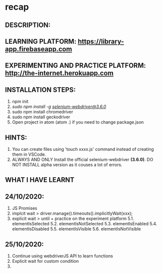# recap

## <b>DESCRIPTION:</b>


## <b>LEARNING PLATFORM: https://library-app.firebaseapp.com</b>
## <b>EXPERIMENTING AND PRACTICE PLATFORM: http://the-internet.herokuapp.com</b>


## <b>INSTALLATION STEPS:</b>
1. npm init
2. <i>sudo npm install -g selenium-webdriver@3.6.0</i>
3. sudo npm install chromedriver
4. sudo npm install geckodriver
5. Open project in atom (atom .) if you need to  change package.json


## <b>HINTS:</b>
1. You can create files using 'touch xxxx.js' command instead of creating them in VSCode.
2. ALWAYS AND ONLY Install the official selenium-webdriver <b>(3.6.0)</b>. DO NOT INSTALL alpha version as it couses a lot of errors.

## <b>WHAT I HAVE LEARNT</b>

## <b>24/10/2020:</b>
1. JS Promises
4. implcit wait  > driver.manage().timeouts().implicitlyWait(xxx);
5. explicit wait > until + practice on the experiment platform
    5.1. elementIsSelected
    5.2. elementIsNotSelected
    5.3. elementIsEnabled
    5.4. elementIsDisabled
    5.5. elementIsVisible
    5.6. elementIsNotVisible

## <b>25/10/2020:</b>
1. Continue using webdriverJS API to learn functions
2. Explicit wait for custom condition
3. 